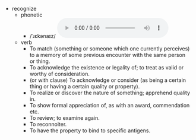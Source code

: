 - recognize
	- phonetic
		- /ˈɹɛkənaɪz/
		  <audio controls><source src="https://api.dictionaryapi.dev/media/pronunciations/en/recognize-uk.mp3"></audio>
	- verb
		- To match (something or someone which one currently perceives) to a memory of some previous encounter with the same person or thing.
		- To acknowledge the existence or legality of; to treat as valid or worthy of consideration.
		- (or with clause) To acknowledge or consider (as being a certain thing or having a certain quality or property).
		- To realize or discover the nature of something; apprehend quality in.
		- To show formal appreciation of, as with an award, commendation etc.
		- To review; to examine again.
		- To reconnoiter.
		- To have the property to bind to specific antigens.